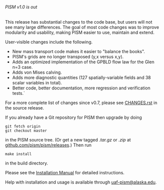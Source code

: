 ###### PISM v1.0 is out

This release has substantial changes to the code base, but users will
not see many large differences. The goal of most code changes was to
improve modularity and usability, making PISM easier to use, maintain
and extend.

User-visible changes include the following.

* New mass transport code makes it easier to "balance the books".
* PISM's grids are no longer transposed (y,x versus x,y).
* Adds an optimized implementation of the GPBLD flow law for the Glen n=3 case.
* Adds von Mises calving.
* Adds more diagnostic quantities (127 spatially-variable fields and 38 scalar variables in total).
* Better code, better documentation, more regression and verification tests.`

For a more complete list of changes since v0.7, please see
[CHANGES.rst](https://github.com/pism/pism/blob/b17bcd0c0bce5720736e2dad8317a8c9cd7b5706/CHANGES.rst)
in the source release.

If you already have a Git repository for PISM then upgrade by doing

    git fetch origin
    git checkout master

in the PISM source tree. (Or get a new tagged *.tar.gz* or *.zip* at
[github.com/pism/pism/releases](https://github.com/pism/pism/releases).)
Then run

    make install

in the build directory.

Please see the [Installation
Manual](http://pism-docs.org/sphinx/installation/) for
detailed instructions.

Help with installation and usage is available through
uaf-pism@alaska.edu.
